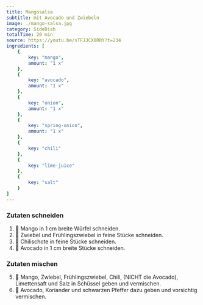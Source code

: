```yaml
---
title: Mangosalsa
subtitle: mit Avocado und Zwiebeln
image: ./mango-salsa.jpg
category: SideDish
totalTime: 20 min
source: https://youtu.be/sTFJJCX0RRY?t=234
ingredients: [
    {
        key: "mango",
        amount: "1 x"
    },
    {
        key: "avocado",
        amount: "1 x"
    },
    {
        key: "onion",
        amount: "1 x"
    },
    {
        key: "spring-onion",
        amount: "1 x"
    },
    {
        key: "chili"
    },
    {
        key: "lime-juice"
    },
    {
        key: "salt"
    }
]
---
```


### Zutaten schneiden

1. 🔪 Mango in 1 cm breite Würfel schneiden.
2. 🔪 Zwiebel und Frühlingszwiebel in feine Stücke schneiden.
3. 🔪 Chilischote in feine Stücke schneiden.
4. 🔪 Avocado in 1 cm breite Stücke schneiden.

### Zutaten mischen

5. 🥣 Mango, Zwiebel, Frühlingszwiebel, Chili, (NICHT die Avocado), Limettensaft und Salz in Schüssel geben und vermischen.
6. 🥣 Avocado, Koriander und schwarzen Pfeffer dazu geben und vorsichtig vermischen.